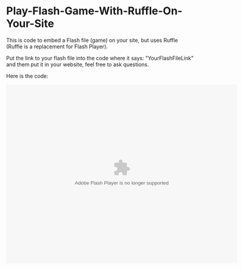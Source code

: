 # Play-Flash-Game-With-Ruffle-On-Your-Site
This is code to embed a Flash file (game) on your site, but uses Ruffle (Ruffle is a replacement for Flash Player).

Put the link to your flash file into the code where it says: "YourFlashFileLink" and them put it in your website, feel free to ask questions.

Here is the code: 

<script src="https://unpkg.com/@ruffle-rs/ruffle"></script>

<div dir="ltr" style="text-align: left;" trbidi="on">
<embed height="480" pluginspage=" http://www.macromedia.com/go/getflashplayer" src="YourFlashFileLink" type="application/x-shockwave-flash" width="620"></embed></div>
